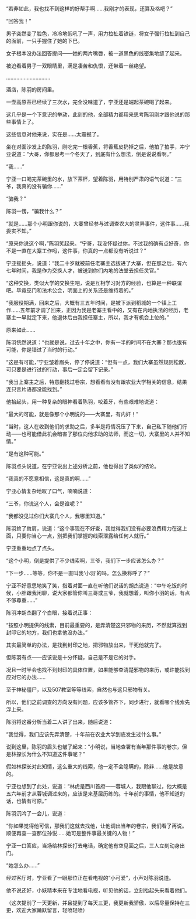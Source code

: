 “若非如此，我也找不到这样的好帮手啊……我刚才的表现，还算及格吧？”

“回答我！”

男子突然变了脸色，冷冷地低吼了一声，用力拉扯着铁链，将女子强行拉扯到自己的面前，一只手握住了她的下巴。

女子根本没办法回答提问——她的两片嘴唇，被一道黑色的线密集地缝了起来。

被迫看着男子一双眼睛里，满是凄苦和仇恨，还带着一丝绝望。

…………………………

酒店，陈羽的房间里。

一壶高原茶已经续了三次水，完全没味道了，宁亚还是端起茶碗喝了起来。

这几乎是一个下意识的举动，此刻的他，全部精力都用来思考陈羽刚才跟他说的那些事情上了。

这些信息对他来说，实在是……太震撼了。

坐在对面沙发上的陈羽，刚吃完一根香蕉，将香蕉皮扔掉之后，他拍了拍手，冲宁亚说道：“大哥，你都思考一个冬天了，到底有什么想法，倒是说说看啊。”

“我……”

宁亚一口喝完茶碗里的水，放下茶杯，望着陈羽，用特别严肃的语气说道：“三爷，我真的没有骗你……”

“骗我？”

陈羽一愣，“骗我什么？”

“就是……那个小明跟你说的，大寨曾经参与过调查农大的灵异事件，这件事……我委实不知。”

“原来你说这个啊，”陈羽笑起来。“宁哥，我没怀疑过你，不过我的确有点好奇，你不是一直在大寨工作吗，这件事，你真的一点都没有听说过？”

宁亚摇摇头，说道：“我二十岁就被前任老寨主选拔进了大寨，但在那之后，有六七年时间，我是作为交换人才，被送到你们内地的法堂去担任灵官。”

“这种交换，类似大学的交换生吧，说是互相学习对方的经验，也算是一种联谊吧。毕竟巫门和法术公会，明面上的关系还是维持着的。”

“我服役期满，回来之后，大概有三五年时间，是被下派到稻城的一个镇上工作……五年前才调了回来，正因为我是老寨主看中的，又有在内地执法的经历，老寨主一早就定下来，他退休后由我担任寨主，所以，我才有机会上位的。”

原来如此……

陈羽恍然说道：“也就是说，过去十年之中，你有一半的时间不在大寨？那也很有可能，你是错过了当时的行动。”

“这是有可能，”宁亚皱着眉头，停了停说道：“但有一点，我们大寨虽然规则松散，可只要是进行过的行动，事后一定会留下记录。”

“我当上寨主之后，特意翻找过卷宗，想看看有没有跟农业大学相关的信息，结果连只言片语都没能找到。”

他抬起头，用一种复杂的眼神看着陈羽，咬着牙，有些艰难地说道：

“最大的可能，就是像那个小明说的——大寨里，有内奸！”

“当时，这人在收到他们的求助之后，多半是将情况压了下来，自己私下随他们行动——也可能借此机会暗害了那位向他求助的法师，而这一切，大寨里的人并不知情。”

“是有这种可能。”

陈羽点头说道，在宁亚说出上述分析之前，他也得出了类似的结论。

“我真的不愿意相信，这是真的啊……”

宁亚心情复杂地叹了口气，喃喃说道：

“三爷，你说这个人，会是谁呢？”

“我都没见过你们大寨几个人，我哪里知道。”

陈羽耸了耸肩，说道：“这个事现在不好查，我觉得我们没有必要浪费精力在这上面，只要你当心一点，别把我们掌握的线索泄露给任何人就行。”

宁亚重重地点了点头。

“这个小明，倒是提供了不少线索啊，三爷，我们下一步应该怎么办？”

“下一步……等等，你不是一直叫我‘小羽’的吗，怎么换称呼了？”

宁亚不好意思地笑了笑，指着对面一直在听他们说话的胡杰说道：“中午吃饭的时候，小胖跟我闲聊，说大家都管你叫三哥或三爷，我就想着，叫你小羽的话，有点不够尊重……”

陈羽冲胡杰翻了个白眼，接着说正事：

“按照小明提供的线索，目前最重要的，是弄清楚这只邪物的来历，不然就算找到封印它的地方，我们也拿他没办法。”

其实最简单的办法，是找到封印之地，把邪物放出来，干死他就完了。

但陈羽有点——应该说是十分怀疑，自己是不是它的对手。

况且一时半会也找不到封印的具体位置，如果能够查清楚邪物的来历，或许能找到应对它的办法……

至于神秘僵尸，以及507教室等等线索，自然也与这只邪物有关。

所以，他们之前调查的方向没有问题，应该多管齐下，同步进行，就看哪个线索先浮上来。

陈羽将这番分析当着二人讲了出来，随后说道：

“我觉得，我们应该先弄清楚，十年前在农业大学到底发生过什么事。”

说到这里，陈羽的眉头也皱了起来：“小明说，当地查署有当年那件事的卷宗，但是林探长为什么不知道这件事呢？”

假如林探长对此知情，这么重大的线索，他一定不会隐瞒的，除非……他是故意的。

宁亚也想到了此处，说道：“林虎是西川首府——蓉城人，我跟他聊过，他大概是五六年前才从蓉城调过来的，应该是来基层历练的。十年前的事情，他不知道的话，也情有可原。”

陈羽沉吟了一会儿，说道：

“你如果觉得他可信，那我们这就去找他，让他调出当年的卷宗，我们看了再说。顺便再查一查那位孙悦……她可是整件事最关键的人物！”

宁亚一口答应，当场给林探长打去电话，确定他有空见面之后，三人立刻动身出门。

“她怎么办……”

经过客厅时，宁亚看了一眼那位正在看电视的“小可爱”，小声对陈羽说道。

他不说还好，小妖精本来在专注地看电视，听见他的话，立刻抬起头来看着他们。

（这次提前了一天更新，并且提到了每天三更，我更新我骄傲，以后尽量保持在三更，欢迎大家踊跃留言，轻喷轻喷）
